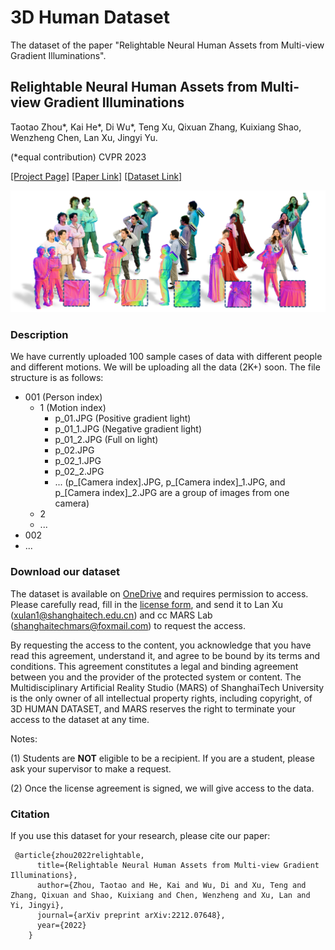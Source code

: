 # 3D Human Dataset
The dataset of the paper "Relightable Neural Human Assets from Multi-view Gradient Illuminations".

## Relightable Neural Human Assets from Multi-view Gradient Illuminations

Taotao Zhou\*, Kai He\*, Di Wu\*, Teng Xu, Qixuan Zhang, Kuixiang Shao, Wenzheng Chen, Lan Xu, Jingyi Yu. 

(*equal contribution) CVPR 2023

[[Project Page]](https://miaoing.github.io/RNHA/) [[Paper Link]](https://arxiv.org/pdf/2212.07648.pdf) [[Dataset Link]](https://shanghaitecheducn-my.sharepoint.com/:f:/g/personal/hekai_shanghaitech_edu_cn/EkwUhF_qoW1CpipgeXwLZxcBMa8clsdGhdR4ub-1f5cfIw?e=5ej5FE)

![dataset_description](./imgs/dataset_description.png)

### Description

We have currently uploaded 100 sample cases of data with different people and different motions. We will be uploading all the data (2K+) soon. The file structure is as follows:

- 001 (Person index)
  - 1 (Motion index)
    - p_01.JPG (Positive gradient light)
    - p_01_1.JPG (Negative gradient light)
    - p_01_2.JPG (Full on light)
    - p_02.JPG
    - p_02_1.JPG
    - p_02_2.JPG
    - ... (p\_[Camera index].JPG, p\_[Camera index]\_1.JPG, and p\_[Camera index]_2.JPG are a group of images from one camera)
  - 2
  - ...
- 002
- ...



### Download our dataset

The dataset is available on [OneDrive](https://shanghaitecheducn-my.sharepoint.com/:f:/g/personal/hekai_shanghaitech_edu_cn/EkwUhF_qoW1CpipgeXwLZxcBMa8clsdGhdR4ub-1f5cfIw?e=5ej5FE) and requires permission to access. Please carefully read, fill in the [license form](./license.pdf), and send it to Lan Xu (xulan1@shanghaitech.edu.cn) and cc MARS Lab (shanghaitechmars@foxmail.com) to request the access.

By requesting the access to the content, you acknowledge that you have read this agreement, understand it, and agree to be bound by its terms and conditions. This agreement constitutes a legal and binding agreement between you and the provider of the protected system or content. The Multidisciplinary Artificial Reality Studio (MARS) of ShanghaiTech University is the only owner of all intellectual property rights, including copyright, of 3D HUMAN DATASET, and MARS reserves the right to terminate your access to the dataset at any time.

Notes:

(1) Students are **NOT** eligible to be a recipient.  If you are a student, please ask your supervisor to make a request.

(2) Once the license agreement is signed, we will give access to the data.

### Citation

If you use this dataset for your research, please cite our paper:

```
 @article{zhou2022relightable,
      title={Relightable Neural Human Assets from Multi-view Gradient Illuminations},
      author={Zhou, Taotao and He, Kai and Wu, Di and Xu, Teng and Zhang, Qixuan and Shao, Kuixiang and Chen, Wenzheng and Xu, Lan and Yi, Jingyi},
      journal={arXiv preprint arXiv:2212.07648},
      year={2022}
    }
```



